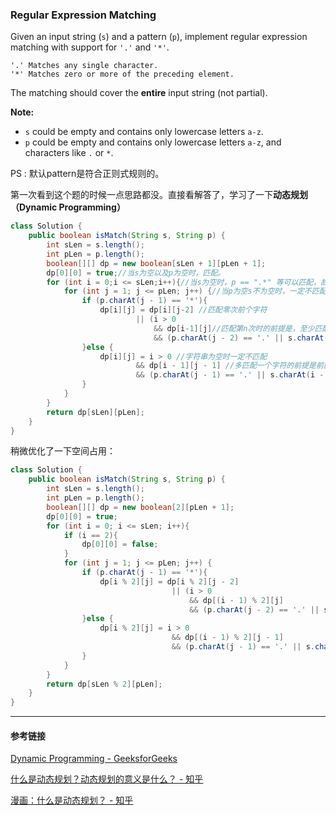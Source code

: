 ### Regular Expression Matching

Given an input string (`s`) and a pattern (`p`), implement regular expression matching with support for `'.'` and `'*'`.

```
'.' Matches any single character.
'*' Matches zero or more of the preceding element.
```

The matching should cover the **entire** input string (not partial).

**Note:**

- `s` could be empty and contains only lowercase letters `a-z`.
- `p` could be empty and contains only lowercase letters `a-z`, and characters like `.` or `*`.

PS : 默认pattern是符合正则式规则的。

第一次看到这个题的时候一点思路都没。直接看解答了，学习了一下**动态规划（Dynamic Programming）**

```java
class Solution {
    public boolean isMatch(String s, String p) {
        int sLen = s.length();
        int pLen = p.length();
        boolean[][] dp = new boolean[sLen + 1][pLen + 1];
        dp[0][0] = true;//当s为空以及p为空时，匹配。
        for (int i = 0;i <= sLen;i++){//当s为空时，p == ".*" 等可以匹配，故从长度0开始。
            for (int j = 1; j <= pLen; j++) {//当p为空s不为空时，一定不匹配，bool数组初始化时已赋值为false，故从长度1开始。	
                if (p.charAt(j - 1) == '*'){
                    dp[i][j] = dp[i][j-2] //匹配零次前个字符
                            || (i > 0
                                && dp[i-1][j]//匹配第n次时的前提是，至少匹配n-1次时已成功
                                && (p.charAt(j - 2) == '.' || s.charAt(i - 1) == p.charAt(j - 2))); //匹配一次前个字符
                }else {
                    dp[i][j] = i > 0 //字符串为空时一定不匹配
                            && dp[i - 1][j - 1] //多匹配一个字符的前提是前面的字符已匹配成功
                            && (p.charAt(j - 1) == '.' || s.charAt(i - 1) == p.charAt(j - 1));//如果Pattern值为'.'时匹配所有，或者两个字符相等
                }
            }
        }
        return dp[sLen][pLen];
    }
}
```

稍微优化了一下空间占用：

```java
class Solution {
    public boolean isMatch(String s, String p) {
        int sLen = s.length();
        int pLen = p.length();
        boolean[][] dp = new boolean[2][pLen + 1];
        dp[0][0] = true;
        for (int i = 0; i <= sLen; i++){
            if (i == 2){
                dp[0][0] = false;
            }
            for (int j = 1; j <= pLen; j++) {
                if (p.charAt(j - 1) == '*'){
                    dp[i % 2][j] = dp[i % 2][j - 2]
                            		|| (i > 0
                                		&& dp[(i - 1) % 2][j]
                               		 	&& (p.charAt(j - 2) == '.' || s.charAt(i - 1) == p.charAt(j - 2)));
                }else {
                    dp[i % 2][j] = i > 0
                            		&& dp[(i - 1) % 2][j - 1]
                            		&& (p.charAt(j - 1) == '.' || s.charAt(i - 1) == p.charAt(j - 1));
                }
            }
        }
        return dp[sLen % 2][pLen];
    }
}
```

---

#### 参考链接

[Dynamic Programming - GeeksforGeeks](https://www.geeksforgeeks.org/dynamic-programming/)

[什么是动态规划？动态规划的意义是什么？ - 知乎](https://www.zhihu.com/question/23995189)

[漫画：什么是动态规划？ - 知乎](https://zhuanlan.zhihu.com/p/31628866) 

